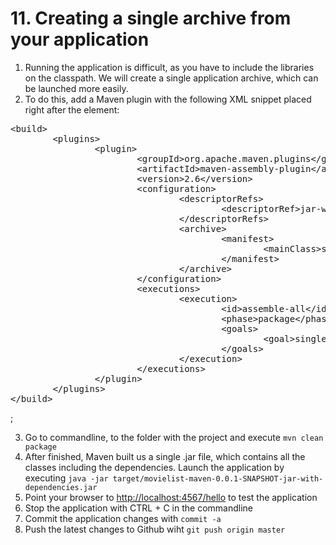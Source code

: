 # 11. Creating a single archive from your application
1. Running the application is difficult, as you have to include the libraries on the classpath. We will create a single application archive, which can be launched more easily.
2. To do this, add a Maven plugin with the following XML snippet placed right after the </dependencies> element:
<pre>&lt;build&gt;
        &lt;plugins&gt;
                &lt;plugin&gt;
                        &lt;groupId&gt;org.apache.maven.plugins&lt;/groupId&gt;
                        &lt;artifactId&gt;maven-assembly-plugin&lt;/artifactId&gt;
                        &lt;version&gt;2.6&lt;/version&gt;
                        &lt;configuration&gt;
                                &lt;descriptorRefs&gt;
                                        &lt;descriptorRef&gt;jar-with-dependencies&lt;/descriptorRef&gt;
                                &lt;/descriptorRefs&gt;
                                &lt;archive&gt;
                                        &lt;manifest&gt;
                                                &lt;mainClass&gt;sk.fei.ci.MovieList&lt;/mainClass&gt;
                                        &lt;/manifest&gt;
                                &lt;/archive&gt;
                        &lt;/configuration&gt;
                        &lt;executions&gt;
                                &lt;execution&gt;
                                        &lt;id&gt;assemble-all&lt;/id&gt;
                                        &lt;phase&gt;package&lt;/phase&gt;
                                        &lt;goals&gt;
                                                &lt;goal&gt;single&lt;/goal&gt;
                                        &lt;/goals&gt;
                                &lt;/execution&gt;
                        &lt;/executions&gt;
                &lt;/plugin&gt;
        &lt;/plugins&gt;
&lt;/build&gt;</pre>;
3. Go to commandline, to the folder with the project and execute `mvn clean package`
4. After finished, Maven built us a single .jar file, which contains all the classes including the dependencies. 
Launch the application by executing `java -jar target/movielist-maven-0.0.1-SNAPSHOT-jar-with-dependencies.jar` 
5. Point your browser to [http://localhost:4567/hello](http://localhost:4567/hello) to test the application
6. Stop the application with CTRL + C in the commandline
7. Commit the application changes with `commit -a`
8. Push the latest changes to Github wiht `git push origin master`